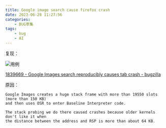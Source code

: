 ```yaml
---
title: Google image search cause firefox crash
date: 2023-06-28 11:27:56
categories:
    - BUG草集
tags:
    - bug
    - AI
---
```



复现：

![用例](image.png)

[1839669 - Google Images search reproducibly causes tab crash - bugzilla](https://bugzilla.mozilla.org/show_bug.cgi?id=1839669)

原因：

```text
Google Images creates a huge stack frame with more than 19550 slots (more than 150 KB)
and then uses OSR to enter Baseline Interpreter code.

The stack probing we do there caused crashes because older kernels don't like it when
the distance between the address and RSP is more than about 64 KB.
```